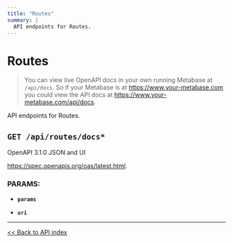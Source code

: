```yaml
---
title: "Routes"
summary: |
  API endpoints for Routes.
---
```


# Routes

> You can view live OpenAPI docs in your own running Metabase at `/api/docs`.
   So if your Metabase is at https://www.your-metabase.com you could view
   the API docs at https://www.your-metabase.com/api/docs.

API endpoints for Routes.

## `GET /api/routes/docs*`

OpenAPI 3.1.0 JSON and UI

  https://spec.openapis.org/oas/latest.html.

### PARAMS:

-  **`params`** 

-  **`uri`**

---

[<< Back to API index](../api-documentation.md)